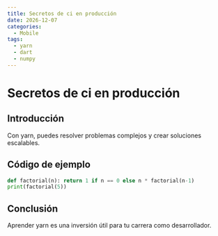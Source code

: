 ```yaml
---
title: Secretos de ci en producción
date: 2026-12-07
categories:
  - Mobile
tags:
  - yarn
  - dart
  - numpy
---
```


# Secretos de ci en producción

## Introducción

Con yarn, puedes resolver problemas complejos y crear soluciones escalables.

## Código de ejemplo

```python
def factorial(n): return 1 if n == 0 else n * factorial(n-1)
print(factorial(5))
```

## Conclusión

Aprender yarn es una inversión útil para tu carrera como desarrollador.